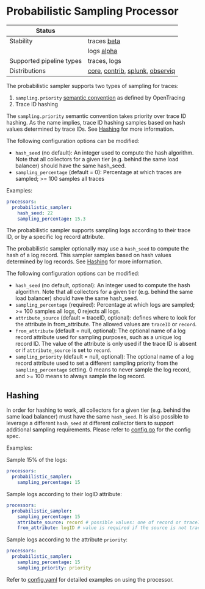 # Probabilistic Sampling Processor

| Status                   |                                         |
| ------------------------ |-----------------------------------------|
| Stability                | traces [beta]                           |
|                          | logs [alpha]                            |
| Supported pipeline types | traces, logs                            |
| Distributions            | [core], [contrib], [splunk], [observiq] |

The probabilistic sampler supports two types of sampling for traces:

1. `sampling.priority` [semantic
convention](https://github.com/opentracing/specification/blob/master/semantic_conventions.md#span-tags-table)
as defined by OpenTracing
1. Trace ID hashing

The `sampling.priority` semantic convention takes priority over trace ID hashing. As the name
implies, trace ID hashing samples based on hash values determined by trace IDs.  See [Hashing](#hashing) for more information.

The following configuration options can be modified:
- `hash_seed` (no default): An integer used to compute the hash algorithm. Note that all collectors for a given tier (e.g. behind the same load balancer) should have the same hash_seed.
- `sampling_percentage` (default = 0): Percentage at which traces are sampled; >= 100 samples all traces

Examples:

```yaml
processors:
  probabilistic_sampler:
    hash_seed: 22
    sampling_percentage: 15.3
```

The probabilistic sampler supports sampling logs according to their trace ID, or by a specific log record attribute.

The probabilistic sampler optionally may use a `hash_seed` to compute the hash of a log record.
This sampler samples based on hash values determined by log records. See [Hashing](#hashing) for more information.

The following configuration options can be modified:
- `hash_seed` (no default, optional): An integer used to compute the hash algorithm. Note that all collectors for a given tier (e.g. behind the same load balancer) should have the same hash_seed.
- `sampling_percentage` (required): Percentage at which logs are sampled; >= 100 samples all logs, 0 rejects all logs.
- `attribute_source` (default = traceID, optional): defines where to look for the attribute in from_attribute. The allowed values are `traceID` or `record`.
- `from_attribute` (default = null, optional): The optional name of a log record attribute used for sampling purposes, such as a unique log record ID. The value of the attribute is only used if the trace ID is absent or if `attribute_source` is set to `record`.
- `sampling_priority` (default = null, optional): The optional name of a log record attribute used to set a different sampling priority from the `sampling_percentage` setting. 0 means to never sample the log record, and >= 100 means to always sample the log record.

## Hashing

In order for hashing to work, all collectors for a given tier (e.g. behind the same load balancer)
must have the same `hash_seed`. It is also possible to leverage a different `hash_seed` at
different collector tiers to support additional sampling requirements. Please refer to
[config.go](./config.go) for the config spec.

Examples:

Sample 15% of the logs:
```yaml
processors:
  probabilistic_sampler:
    sampling_percentage: 15
```

Sample logs according to their logID attribute:

```yaml
processors:
  probabilistic_sampler:
    sampling_percentage: 15
    attribute_source: record # possible values: one of record or traceID
    from_attribute: logID # value is required if the source is not traceID
```

Sample logs according to the attribute `priority`:

```yaml
processors:
  probabilistic_sampler:
    sampling_percentage: 15
    sampling_priority: priority
```


Refer to [config.yaml](./testdata/config.yaml) for detailed
examples on using the processor.

[alpha]: https://github.com/open-telemetry/opentelemetry-collector#alpha
[beta]: https://github.com/open-telemetry/opentelemetry-collector#beta
[contrib]: https://github.com/open-telemetry/opentelemetry-collector-releases/tree/main/distributions/otelcol-contrib
[core]: https://github.com/open-telemetry/opentelemetry-collector-releases/tree/main/distributions/otelcol
[splunk]: https://github.com/signalfx/splunk-otel-collector
[observiq]: https://github.com/observIQ/observiq-otel-collector
